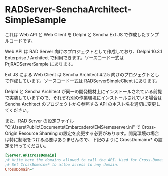 # RADServer-SenchaArchitect-SimpleSample

これは Web API と Web Client を Delphi と Sencha Ext JS で作成したサンプルコードです。

Web API は RAD Server 向けのプロジェクトとして作成しており、Delphi 10.3.1 Enterprise / Architect で利用できます。ソースコード一式は PrjRADServerSample にあります。

Ext JS による Web Client は Sencha Architect 4.2.5 向けのプロジェクトとして作成しています。ソースコード一式は RADServerSimpleClient にあります。


Delphi と Sencha Architect が同一の開発機材上にインストールされている前提で実装していますので、それぞれ別の作業環境にインストールされている場合は Sencha Architect のプロジェクトから参照する API のホスト名を適切に変更してください。

また、RAD Server の設定ファイル "C:\Users\Public\Documents\Embarcadero\EMS\emsserver.ini" で Cross-Origin Resource Shareing の設定を変更する必要があります。開発環境の場合は特に制限をつける必要はありませんので、下記のように CrossDomain=* の設定を行ってください。

```ini
[Server.APICrossDomain]
;# Write here the domains allowed to call the API. Used for Cross-Domains
;# Set CrossDomain=* to allow access to any domain.
CrossDomain=*
```

